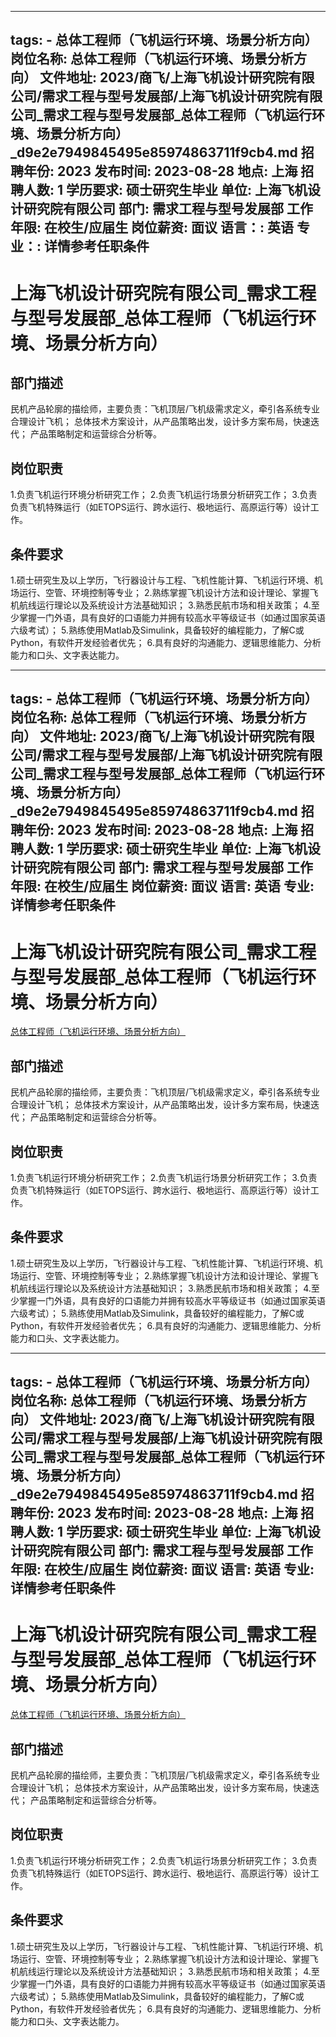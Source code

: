
---
tags:
    - 总体工程师（飞机运行环境、场景分析方向）
岗位名称: 总体工程师（飞机运行环境、场景分析方向）
文件地址: 2023/商飞/上海飞机设计研究院有限公司/需求工程与型号发展部/上海飞机设计研究院有限公司_需求工程与型号发展部_总体工程师（飞机运行环境、场景分析方向）_d9e2e7949845495e85974863711f9cb4.md
招聘年份: 2023
发布时间: 2023-08-28
地点: 上海
招聘人数: 1
学历要求: 硕士研究生毕业
单位: 上海飞机设计研究院有限公司
部门: 需求工程与型号发展部
工作年限: 在校生/应届生
岗位薪资: 面议
语言：: 英语
专业：: 详情参考任职条件
---

# 上海飞机设计研究院有限公司_需求工程与型号发展部_总体工程师（飞机运行环境、场景分析方向）

## 部门描述

民机产品轮廓的描绘师，主要负责：飞机顶层/飞机级需求定义，牵引各系统专业合理设计飞机；
总体技术方案设计，从产品策略出发，设计多方案布局，快速迭代；
产品策略制定和运营综合分析等。

## 岗位职责

1.负责飞机运行环境分析研究工作；
 2.负责飞机运行场景分析研究工作；
 3.负责负责飞机特殊运行（如ETOPS运行、跨水运行、极地运行、高原运行等）设计工作。

 ## 条件要求

1.硕士研究生及以上学历，飞行器设计与工程、飞机性能计算、飞机运行环境、机场运行、空管、环境控制等专业；
 2.熟练掌握飞机设计方法和设计理论、掌握飞机航线运行理论以及系统设计方法基础知识；
 3.熟悉民航市场和相关政策；
 4.至少掌握一门外语，具有良好的口语能力并拥有较高水平等级证书（如通过国家英语六级考试）；
 5.熟练使用Matlab及Simulink，具备较好的编程能力，了解C或Python，有软件开发经验者优先；
 6.具有良好的沟通能力、逻辑思维能力、分析能力和口头、文字表达能力。

---
tags:
    - 总体工程师（飞机运行环境、场景分析方向）
岗位名称: 总体工程师（飞机运行环境、场景分析方向）
文件地址: 2023/商飞/上海飞机设计研究院有限公司/需求工程与型号发展部/上海飞机设计研究院有限公司_需求工程与型号发展部_总体工程师（飞机运行环境、场景分析方向）_d9e2e7949845495e85974863711f9cb4.md
招聘年份: 2023
发布时间: 2023-08-28
地点: 上海
招聘人数: 1
学历要求: 硕士研究生毕业
单位: 上海飞机设计研究院有限公司
部门: 需求工程与型号发展部
工作年限: 在校生/应届生
岗位薪资: 面议
语言: 英语
专业: 详情参考任职条件
---

# 上海飞机设计研究院有限公司_需求工程与型号发展部_总体工程师（飞机运行环境、场景分析方向）

[总体工程师（飞机运行环境、场景分析方向）](http://zhaopin.comac.cc/zp/ct/out/position/positionDetail?planid=d9e2e7949845495e85974863711f9cb4)

## 部门描述

民机产品轮廓的描绘师，主要负责：飞机顶层/飞机级需求定义，牵引各系统专业合理设计飞机；
总体技术方案设计，从产品策略出发，设计多方案布局，快速迭代；
产品策略制定和运营综合分析等。

## 岗位职责

1.负责飞机运行环境分析研究工作；
 2.负责飞机运行场景分析研究工作；
 3.负责负责飞机特殊运行（如ETOPS运行、跨水运行、极地运行、高原运行等）设计工作。

 ## 条件要求

1.硕士研究生及以上学历，飞行器设计与工程、飞机性能计算、飞机运行环境、机场运行、空管、环境控制等专业；
 2.熟练掌握飞机设计方法和设计理论、掌握飞机航线运行理论以及系统设计方法基础知识；
 3.熟悉民航市场和相关政策；
 4.至少掌握一门外语，具有良好的口语能力并拥有较高水平等级证书（如通过国家英语六级考试）；
 5.熟练使用Matlab及Simulink，具备较好的编程能力，了解C或Python，有软件开发经验者优先；
 6.具有良好的沟通能力、逻辑思维能力、分析能力和口头、文字表达能力。

---
tags:
    - 总体工程师（飞机运行环境、场景分析方向）
岗位名称: 总体工程师（飞机运行环境、场景分析方向）
文件地址: 2023/商飞/上海飞机设计研究院有限公司/需求工程与型号发展部/上海飞机设计研究院有限公司_需求工程与型号发展部_总体工程师（飞机运行环境、场景分析方向）_d9e2e7949845495e85974863711f9cb4.md
招聘年份: 2023
发布时间: 2023-08-28
地点: 上海
招聘人数: 1
学历要求: 硕士研究生毕业
单位: 上海飞机设计研究院有限公司
部门: 需求工程与型号发展部
工作年限: 在校生/应届生
岗位薪资: 面议
语言: 英语
专业: 详情参考任职条件
---

# 上海飞机设计研究院有限公司_需求工程与型号发展部_总体工程师（飞机运行环境、场景分析方向）

[总体工程师（飞机运行环境、场景分析方向）](http://zhaopin.comac.cc/zp/ct/out/position/positionDetail?planid=d9e2e7949845495e85974863711f9cb4)


## 部门描述

民机产品轮廓的描绘师，主要负责：飞机顶层/飞机级需求定义，牵引各系统专业合理设计飞机；
总体技术方案设计，从产品策略出发，设计多方案布局，快速迭代；
产品策略制定和运营综合分析等。

## 岗位职责

1.负责飞机运行环境分析研究工作；
 2.负责飞机运行场景分析研究工作；
 3.负责负责飞机特殊运行（如ETOPS运行、跨水运行、极地运行、高原运行等）设计工作。

 ## 条件要求

1.硕士研究生及以上学历，飞行器设计与工程、飞机性能计算、飞机运行环境、机场运行、空管、环境控制等专业；
 2.熟练掌握飞机设计方法和设计理论、掌握飞机航线运行理论以及系统设计方法基础知识；
 3.熟悉民航市场和相关政策；
 4.至少掌握一门外语，具有良好的口语能力并拥有较高水平等级证书（如通过国家英语六级考试）；
 5.熟练使用Matlab及Simulink，具备较好的编程能力，了解C或Python，有软件开发经验者优先；
 6.具有良好的沟通能力、逻辑思维能力、分析能力和口头、文字表达能力。
